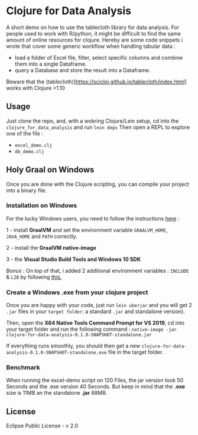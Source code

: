 # Clojure for Data Analysis

A short demo on how to use the tablecloth library for data analysis.
For people used to work with R/python, it might be difficult to find the same amount of online resources for clojure.
Hereby are some code snippets i wrote that cover some generic workflow when handling tabular data :
- load a folder of Excel file, filter, select specific columns and combine them into a single Dataframe.
- query a Database and store the result into a Dataframe.

Beware that the (tablecloth)[https://scicloj.github.io/tablecloth/index.html] works with Clojure >1.10


## Usage
Just clone the repo, and, with a wokring Clojure/Lein setup, cd into the `clojure_for_data_analysis` and run `lein deps`
Then open a REPL to explore one of the file :
- `excel_demo.clj`
- `db_demo.clj`


## Holy Graal on Windows
Once you are done with the Clojure scripting, you can compile your project into a binary file.

### Installation on Windows
For the lucky Windows users, you need to follow the instructions [here](https://medium.com/graalvm/using-graalvm-and-native-image-on-windows-10-9954dc071311) :

1 - install **GraalVM** and set the environment variable `GRAALVM_HOME`, `JAVA_HOME` and `PATH` correctly.

2 - install the **GraalVM native-image**

3 -  the **Visual Studio Build Tools and Windows 10 SDK**

*Bonus* : On top of that, i added 2 additional environment variables : `INCLUDE` & `LIB` by following [this.](https://programmerah.com/solved-default-native-compiler-executable-cl-exe-not-found-via-environment-variable-path-32444/)


### Create a Windows .exe from your clojure project
Once you are happy with your code, just run `lein uberjar` and you will get 2 `.jar` files in your `target folder`:  a standard `.jar` and standalone version).

Then, open the **X64 Native Tools Command Prompt for VS 2019**, cd into your target folder and run the following command :
`native-image -jar clojure-for-data-analysis-0.1.0-SNAPSHOT-standalone.jar`

If everything runs smoothly, you should then get a new `clojure-for-data-analysis-0.1.0-SNAPSHOT-standalone.exe` file in the target folder.

### Benchmark
When running the excel-demo script on 120 Files, the jar version took 50 Seconds and the .exe version 40 Seconds. But keep in mind that the **.exe** size  is 11MB an the standalone **.jar** 88MB.




## License

Eclipse Public License - v 2.0